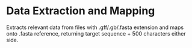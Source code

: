 # Data Extraction and Mapping
Extracts relevant data from files with .gff/.gb/.fasta extension and maps onto .fasta reference, returning target sequence + 500 characters either side.
